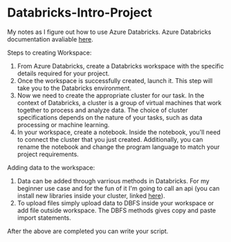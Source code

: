 # Databricks-Intro-Project
My notes as I figure out how to use Azure Databricks.
Azure Databricks documentation avaliable [here](https://learn.microsoft.com/en-us/azure/databricks/introduction/).  


Steps to creating Workspace:  
1. From Azure Databricks, create a Databricks workspace with the specific details required for your project.  
2. Once the workspace is successfully created, launch it. This step will take you to the Databricks environment.  
3. Now we need to create the appropriate cluster for our task. In the context of Databricks, a cluster is a group of virtual machines that work together to process and analyze data. The choice of cluster specifications depends on the nature of your tasks, such as data processing or machine learning.
4. In your workspace, create a notebook. Inside the notebook, you'll need to connect the cluster that you just created. Additionally, you can rename the notebook and change the program language to match your project requirements. 


Adding data to the workspace:  
1. Data can be added through varrious methods in Databricks. For my beginner use case and for the fun of it I'm going to call an api (you can install new libraries inside your cluster, linked [here](https://caiomsouza.medium.com/azure-databricks-installing-a-python-library-a511938ddfe)).  
2. To upload files simply upload data to DBFS inside your workspace or add file outside workspace. The DBFS methods gives copy and paste import statements.  


After the above are completed you can write your script.  